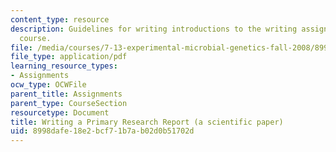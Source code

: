 ```yaml
---
content_type: resource
description: Guidelines for writing introductions to the writing assignments of the
  course.
file: /media/courses/7-13-experimental-microbial-genetics-fall-2008/8998dafe18e2bcf71b7ab02d0b51702d_MIT7_13f08_assn01_Intro.pdf
file_type: application/pdf
learning_resource_types:
- Assignments
ocw_type: OCWFile
parent_title: Assignments
parent_type: CourseSection
resourcetype: Document
title: Writing a Primary Research Report (a scientific paper)
uid: 8998dafe-18e2-bcf7-1b7a-b02d0b51702d
---
```

